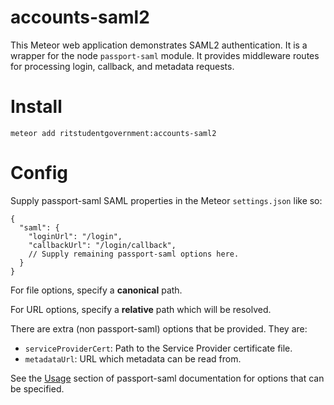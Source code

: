 # accounts-saml2

This Meteor web application demonstrates SAML2 authentication. It is a wrapper for the node `passport-saml` module. It provides middleware routes for processing login, callback, and metadata requests.

Install
=======

```
meteor add ritstudentgovernment:accounts-saml2
```

Config
======

Supply passport-saml SAML properties in the Meteor `settings.json` like so:

```
{
  "saml": {
    "loginUrl": "/login",
    "callbackUrl": "/login/callback",
    // Supply remaining passport-saml options here.
  }
}
```

For file options, specify a **canonical** path.

For URL options, specify a **relative** path which will be resolved.

There are extra (non passport-saml) options that be provided. They are:
- `serviceProviderCert`: Path to the Service Provider certificate file.
- `metadataUrl`: URL which metadata can be read from.

See the [Usage](https://github.com/bergie/passport-saml) section of passport-saml documentation for options that can be specified.

